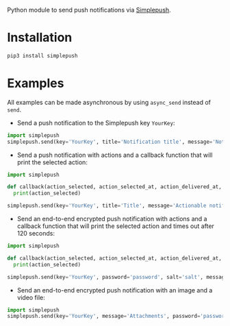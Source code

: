 Python module to send push notifications via [Simplepush](https://simplepush.io/).

# Installation
```bash
pip3 install simplepush
```

# Examples
All examples can be made asynchronous by using `async_send` instead of `send`.

* Send a push notification to the Simplepush key `YourKey`:
```python
import simplepush
simplepush.send(key='YourKey', title='Notification title', message='Notification message')
```

* Send a push notification with actions and a callback function that will print the selected action:
```python
import simplepush

def callback(action_selected, action_selected_at, action_delivered_at, feedback_id):
  print(action_selected)

simplepush.send(key='YourKey', title='Title', message='Actionable notification', actions=['yes', 'no', 'maybe'], feedback_callback=callback)
```

* Send an end-to-end encrypted push notification with actions and a callback function that will print the selected action and times out after 120 seconds:
```python
import simplepush

def callback(action_selected, action_selected_at, action_delivered_at, feedback_id):
  print(action_selected)

simplepush.send(key='YourKey', password='password', salt='salt', message='Actionable notification', actions=['yes', 'no', 'maybe'], feedback_callback=callback, feedback_callback_timeout=120)
```

* Send an end-to-end encrypted push notification with an image and a video file:
```python
import simplepush
simplepush.send(key='YourKey', message='Attachments', password='password', salt='salt', attachments=['https://upload.wikimedia.org/wikipedia/commons/e/ee/Sample_abc.jpg', {'video': 'http://commondatastorage.googleapis.com/gtv-videos-bucket/sample/ElephantsDream.mp4', 'thumbnail': 'http://commondatastorage.googleapis.com/gtv-videos-bucket/sample/images/ForBiggerEscapes.jpg'}])
```